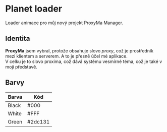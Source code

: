 # Planet loader
Loader animace pro můj nový projekt ProxyMa Manager.
## Identita
<b>ProxyMa</b> jsem vybral, protože obsahuje slovo <em>proxy</em>, což je prostředník mezi klientem a serverem. A to je přesně účel mé aplikace.
<br>
V celku je to slovo proxima, což dává systému vesmírné téma, což je také v moji představě.

## Barvy

| Barva | Kód     |
| ----- | ------- |
| Black | #000    |
| White | #FFF    |
| Green | #2dc131 |
